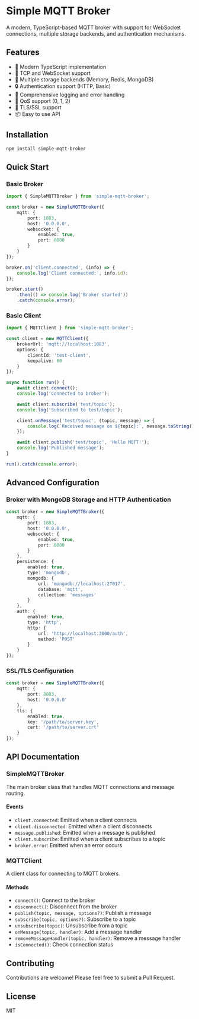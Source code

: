# Simple MQTT Broker

A modern, TypeScript-based MQTT broker with support for WebSocket connections, multiple storage backends, and authentication mechanisms.

## Features

- 🚀 Modern TypeScript implementation
- 🔌 TCP and WebSocket support
- 💾 Multiple storage backends (Memory, Redis, MongoDB)
- 🔒 Authentication support (HTTP, Basic)
- 📝 Comprehensive logging and error handling
- 🔄 QoS support (0, 1, 2)
- 🔐 TLS/SSL support
- 📦 Easy to use API

## Installation

```bash
npm install simple-mqtt-broker
```

## Quick Start

### Basic Broker

```typescript
import { SimpleMQTTBroker } from 'simple-mqtt-broker';

const broker = new SimpleMQTTBroker({
    mqtt: {
        port: 1883,
        host: '0.0.0.0',
        websocket: {
            enabled: true,
            port: 8080
        }
    }
});

broker.on('client.connected', (info) => {
    console.log('Client connected:', info.id);
});

broker.start()
    .then(() => console.log('Broker started'))
    .catch(console.error);
```

### Basic Client

```typescript
import { MQTTClient } from 'simple-mqtt-broker';

const client = new MQTTClient({
    brokerUrl: 'mqtt://localhost:1883',
    options: {
        clientId: 'test-client',
        keepalive: 60
    }
});

async function run() {
    await client.connect();
    console.log('Connected to broker');

    await client.subscribe('test/topic');
    console.log('Subscribed to test/topic');

    client.onMessage('test/topic', (topic, message) => {
        console.log(`Received message on ${topic}:`, message.toString());
    });

    await client.publish('test/topic', 'Hello MQTT!');
    console.log('Published message');
}

run().catch(console.error);
```

## Advanced Configuration

### Broker with MongoDB Storage and HTTP Authentication

```typescript
const broker = new SimpleMQTTBroker({
    mqtt: {
        port: 1883,
        host: '0.0.0.0',
        websocket: {
            enabled: true,
            port: 8080
        }
    },
    persistence: {
        enabled: true,
        type: 'mongodb',
        mongodb: {
            url: 'mongodb://localhost:27017',
            database: 'mqtt',
            collection: 'messages'
        }
    },
    auth: {
        enabled: true,
        type: 'http',
        http: {
            url: 'http://localhost:3000/auth',
            method: 'POST'
        }
    }
});
```

### SSL/TLS Configuration

```typescript
const broker = new SimpleMQTTBroker({
    mqtt: {
        port: 8883,
        host: '0.0.0.0'
    },
    tls: {
        enabled: true,
        key: '/path/to/server.key',
        cert: '/path/to/server.crt'
    }
});
```

## API Documentation

### SimpleMQTTBroker

The main broker class that handles MQTT connections and message routing.

#### Events

- `client.connected`: Emitted when a client connects
- `client.disconnected`: Emitted when a client disconnects
- `message.published`: Emitted when a message is published
- `client.subscribe`: Emitted when a client subscribes to a topic
- `broker.error`: Emitted when an error occurs

### MQTTClient

A client class for connecting to MQTT brokers.

#### Methods

- `connect()`: Connect to the broker
- `disconnect()`: Disconnect from the broker
- `publish(topic, message, options?)`: Publish a message
- `subscribe(topic, options?)`: Subscribe to a topic
- `unsubscribe(topic)`: Unsubscribe from a topic
- `onMessage(topic, handler)`: Add a message handler
- `removeMessageHandler(topic, handler)`: Remove a message handler
- `isConnected()`: Check connection status

## Contributing

Contributions are welcome! Please feel free to submit a Pull Request.

## License

MIT
